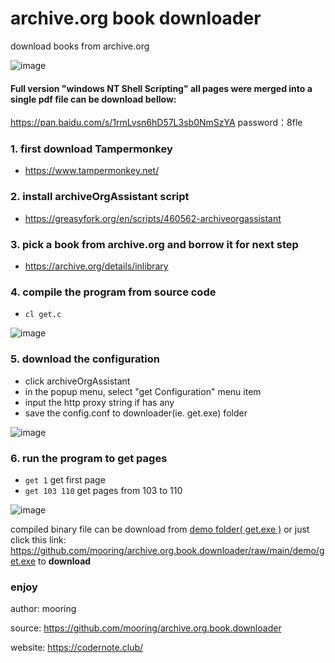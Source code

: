 # archive.org book downloader
download books from archive.org 

![image](https://user-images.githubusercontent.com/1917297/220877106-3b5f3d12-7fc4-456e-8a93-856ff578c196.png)

#### Full version "windows NT Shell Scripting" all pages were merged into a single pdf file can be **download** bellow:
https://pan.baidu.com/s/1rmLvsn6hD57L3sb0NmSzYA
password：8fle


### 1. first download Tampermonkey 
- https://www.tampermonkey.net/

### 2. install archiveOrgAssistant script
- https://greasyfork.org/en/scripts/460562-archiveorgassistant

### 3. pick a book from archive.org and borrow it for next step
- https://archive.org/details/inlibrary


### 4. compile the program from source code
-  `cl get.c`

![image](https://user-images.githubusercontent.com/1917297/220957059-90399112-ac0c-4758-a857-501b1f6b2f5d.png)


### 5. download the configuration
- click archiveOrgAssistant
- in the popup menu, select "get Configuration" menu item
- input the http proxy string if has any
- save the config.conf to downloader(ie. get.exe) folder

![image](https://user-images.githubusercontent.com/1917297/220851488-26c212a3-b869-41f8-8135-dc455618d78c.png)

### 6. run the program to get pages
- `get 1` get first page
- `get 103 110` get pages from 103 to 110

![image](https://user-images.githubusercontent.com/1917297/220956965-afd84808-e59a-4859-8be7-8e20838eb973.png)

compiled binary file can be download from [demo folder( get.exe )](https://github.com/mooring/archive.org.book.downloader/blob/main/demo/get.exe) or just click this link: https://github.com/mooring/archive.org.book.downloader/raw/main/demo/get.exe to **download**

### enjoy

author: mooring

source: https://github.com/mooring/archive.org.book.downloader

website: https://codernote.club/


